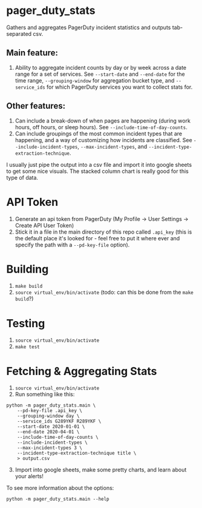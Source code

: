 # pager_duty_stats
Gathers and aggregates PagerDuty incident statistics and outputs tab-separated csv. 

## Main feature:
1. Ability to aggregate incident counts by day or by week across a date range for a set of services. See `--start-date` and `--end-date` for the time range, `--grouping-window` for aggregation bucket type, and `--service_ids` for which PagerDuty services you want to collect stats for.

## Other features:
1. Can include a break-down of when pages are happening (during work hours, off hours, or sleep hours). See `--include-time-of-day-counts`.
2. Can include groupings of the most common incident types that are happening, and a way of customizing how incidents are classified. See `--include-incident-types`, `--max-incident-types`, and `--incident-type-extraction-technique`.

I usually just pipe the output into a csv file and import it into google sheets to get some nice visuals. The stacked column chart is really good for this type of data.


# API Token
1. Generate an api token from PagerDuty (My Profile -> User Settings -> Create API User Token)
2. Stick it in a file in the main directory of this repo called `.api_key` (this is the default place it's looked for - feel free to put it where ever and specify the path with a `--pd-key-file` option).


# Building
1. `make build`
2. `source virtual_env/bin/activate` (todo: can this be done from the `make build`?)


# Testing
1. `source virtual_env/bin/activate`
2. `make test`


# Fetching & Aggregating Stats
1. `source virtual_env/bin/activate`
2. Run something like this:

```
python -m pager_duty_stats.main \
	--pd-key-file .api_key \
	--grouping-window day \
	--service_ids G289YKF R289YKF \
	--start-date 2020-01-01 \
	--end-date 2020-04-01 \
	--include-time-of-day-counts \
	--include-incident-types \
	--max-incident-types 3 \
	--incident-type-extraction-technique title \
	> output.csv
```

3. Import into google sheets, make some pretty charts, and learn about your alerts!

To see more information about the options:
```
python -m pager_duty_stats.main --help
```
